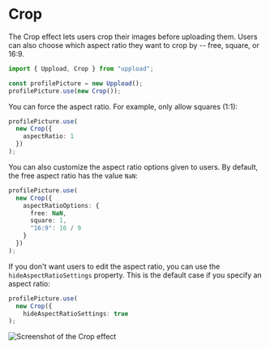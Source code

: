 # Crop

The Crop effect lets users crop their images before uploading them. Users can also choose which aspect ratio they want to crop by -- free, square, or 16:9.

```ts
import { Uppload, Crop } from "uppload";

const profilePicture = new Uppload();
profilePicture.use(new Crop());
```

You can force the aspect ratio. For example, only allow squares (1:1):

```ts
profilePicture.use(
  new Crop({
    aspectRatio: 1
  })
);
```

You can also customize the aspect ratio options given to users. By default, the free aspect ratio has the value `NaN`:

```ts
profilePicture.use(
  new Crop({
    aspectRatioOptions: {
      free: NaN,
      square: 1,
      "16:9": 16 / 9
    }
  })
);
```

If you don't want users to edit the aspect ratio, you can use the `hideAspectRatioSettings` property. This is the default case if you specify an aspect ratio:

```ts
profilePicture.use(
  new Crop({
    hideAspectRatioSettings: true
);
```

![Screenshot of the Crop effect](/assets/screenshots/crop.png)
